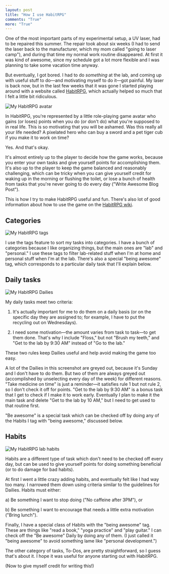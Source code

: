 ```yaml
---
layout: post
title: "How I use HabitRPG"
comments: "True"
more: "True"
---
```


One of the most important parts of my experimental setup, a UV laser, had to be repaired this summer. The repair took about six weeks (I had to send the laser back to the manufacturer, which my mom called "going to laser camp"), and during that time my normal work routine disappeared. At first it was kind of awesome, since my schedule got a lot more flexible and I was planning to take some vacation time anyway.

But eventually, I got bored. I had to do *something* at the lab, and coming up with useful stuff to do&mdash;and motivating myself to do it&mdash;got painful. My laser is back now, but in the last few weeks that it was gone I started playing around with a website called [HabitRPG](https://habitrpg.com/), which actually helped so much that I felt a little bit ridiculous.

<img class="img-responsive pull-left" src="{{ site.baseurl }}public/img/avatar.gif" title="My HabitRPG avatar">

In HabitRPG, you're represented by a little role-playing game avatar who gains (or loses) points when you do (or don't do) what you're supposed to in real life. This is so motivating that you will be ashamed. Was this really all your life needed? A pixelated hero who can buy a sword and a pet tiger cub if you make it to work on time? 

Yes. And that's okay.

It's almost entirely up to the player to decide how the game works, because you enter your own tasks and give yourself points for accomplishing them. It's also up to the player to keep the game balanced and reasonably challenging, which can be tricky when you can give yourself credit for waking up in the morning or flushing the toilet, or lose a bunch of health from tasks that you're never going to do every day ("Write Awesome Blog Post").

This is how I try to make HabitRPG useful and fun. There's also lot of good information about how to use the game on the [HabitRPG wiki](http://habitrpg.wikia.com/wiki/HabitRPG_Wiki).
<!--more-->

Categories
--------------

<img class="img-responsive" src="{{ site.baseurl }}public/img/tags.gif" title="My HabitRPG tags">

I use the tags feature to sort my tasks into categories. I have a bunch of categories because I like organizing things, but the main ones are "lab" and "personal." I use these tags to filter lab-related stuff when I'm at home and personal stuff when I'm at the lab. There's also a special "being awesome" tag, which corresponds to a particular daily task that I'll explain below.

Daily tasks
---------------

<img class="img-responsive pull-right" src="{{ site.baseurl }}public/img/dailies.gif" title="My HabitRPG Dailies">

My daily tasks meet two criteria:

1. It's actually important for me to do them on a daily basis (or on the specific day they are assigned to; for example, I have to put the recycling out on Wednesdays).

2. I need some motivation&mdash;the amount varies from task to task&mdash;to get them done. That's why I include "Floss," but not "Brush my teeth," and "Get to the lab by 9:30 AM" instead of "Go to the lab."

These two rules keep Dailies useful and help avoid making the game too easy.

A lot of the Dailies in this screenshot are greyed out, because it's Sunday and I don't have to do them. But two of them are always greyed out (accomplished by unselecting every day of the week) for different reasons. "Take medicine on time" is just a reminder&mdash;it satisfies rule 1 but not rule 2, so I don't check it off for points. "Get to the lab by 9:30 AM" is a bonus task that I get to check if I make it to work early. Eventually I plan to make it the main task and delete "Get to the lab by 10 AM," but I need to get used to that routine first.

"Be awesome" is a special task which can be checked off by doing any of the Habits I tag with "being awesome," discussed below.

Habits
--------------

<img class="img-responsive pull-right" src="{{ site.baseurl }}public/img/habits-lab.gif" title="My HabitRPG lab habits">

Habits are a different type of task which don't need to be checked off every day, but can be used to give yourself points for doing something beneficial (or to do damage for bad habits).

At first I went a little crazy adding habits, and eventually felt like I had way too many. I narrowed them down using criteria similar to the guidelines for Dailies. Habits must either:

a) Be something I want to stop doing ("No caffeine after 3PM"), or

b) Be something I want to encourage that needs a little extra motivation ("Bring lunch").

Finally, I have a special class of Habits with the "being awesome" tag. These are things like "read a book," "yoga practice" and "play guitar." I can check off the "Be awesome" Daily by doing any of them. (I just called it "being awesome" to avoid something lame like "personal development.")

The other category of tasks, To-Dos, are pretty straightforward, so I guess that's about it. I hope it was useful for anyone starting out with HabitRPG. 

(Now to give myself credit for writing this!)